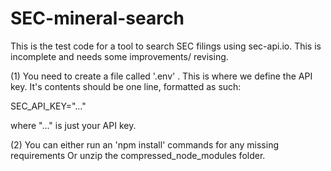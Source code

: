# SEC-mineral-search
This is the test code for a tool to search SEC filings using sec-api.io.
This is incomplete and needs some improvements/ revising.


(1)
You need to create a file called '.env' . This is where we define the API key.
It's contents should be one line, formatted as such: 

SEC_API_KEY="..."

where "..." is just your API key.


(2)
You can either run an 'npm install' commands for any missing requirements 
Or
unzip the compressed_node_modules folder.
